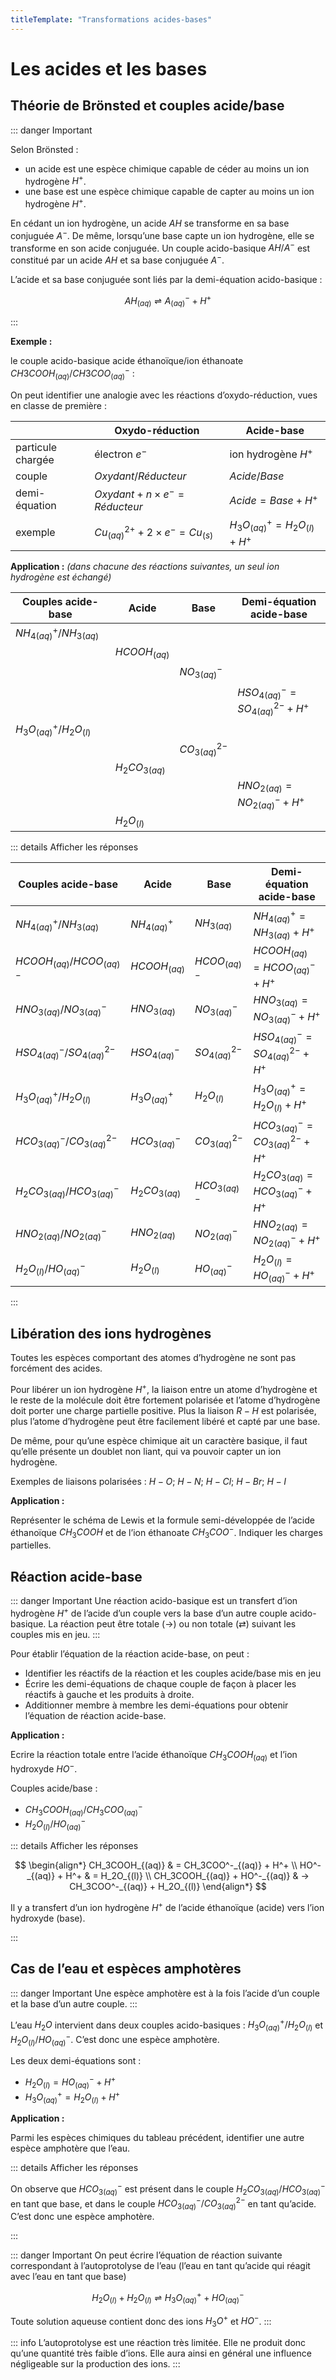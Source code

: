 ```yaml
---
titleTemplate: "Transformations acides-bases"
---
```


# Les acides et les bases

## Théorie de Brönsted et couples acide/base

::: danger Important

Selon Brönsted :

- un acide est une espèce chimique capable de céder au moins un ion hydrogène $H^+$.
- une base est une espèce chimique capable de capter au moins un ion hydrogène $H^+$.

En cédant un ion hydrogène, un acide $AH$ se transforme en sa base conjuguée $A^-$. De même, lorsqu’une base capte un ion hydrogène, elle se transforme en son acide conjuguée. Un couple acido-basique $AH/A^-$ est constitué par un acide $AH$ et sa base conjuguée $A^-$.

L’acide et sa base conjuguée sont liés par la demi-équation acido-basique :

$$
AH_{(aq)}⇌A_{(aq)}^- + H^+
$$

:::

**Exemple :**

le couple acido-basique acide éthanoïque/ion éthanoate $CH3COOH_{(aq)}/CH3COO^-_{(aq)}$ :

On peut identifier une analogie avec les réactions d’oxydo-réduction, vues en classe de première :

|                   | Oxydo-réduction                            | Acide-base                         |
| ----------------- | ------------------------------------------ | ---------------------------------- |
| particule chargée | électron $e^-$                             | ion hydrogène $H^+$                |
| couple            | $Oxydant/Réducteur$                        | $Acide/Base$                       |
| demi-équation     | $Oxydant + n \times e^- = Réducteur$       | $Acide = Base + H^+$               |
| exemple           | $Cu^{2+}_{(aq)} + 2 \times e^- = Cu_{(s)}$ | $H_3O^+_{(aq)} = H_2O_{(l)} + H^+$ |

**Application :** _(dans chacune des réactions suivantes, un seul ion hydrogène est échangé)_

| Couples acide-base         | Acide           | Base              | Demi-équation acide-base               |
| -------------------------- | --------------- | ----------------- | -------------------------------------- |
| $NH_{4 (aq)}^+/NH_{3(aq)}$ |                 |                   |                                        |
|                            | $HCOOH_{(aq)}$  |                   |                                        |
|                            |                 | $NO_{3(aq)}^-$    |                                        |
|                            |                 |                   | $HSO_{4(aq)}^- = SO_{4(aq)}^{2-}+ H^+$ |
| $H_3O_{(aq)}^+/H_2O_{(l)}$ |                 |                   |                                        |
|                            |                 | $CO_{3(aq)}^{2-}$ |                                        |
|                            | $H_2CO_{3(aq)}$ |                   |                                        |
|                            |                 |                   | $HNO_{2(aq)} =NO_{2(aq)}^- + H^+$      |
|                            | $H_2O_{(l)}$    |                   |                                        |

::: details Afficher les réponses

| Couples acide-base              | Acide           | Base              | Demi-équation acide-base                |
| ------------------------------- | --------------- | ----------------- | --------------------------------------- |
| $NH_{4(aq)}^+/NH_{3(aq)}$       | $NH_{4(aq)}^+$  | $NH_{3(aq)}$      | $NH_{4(aq)}^+ = NH_{3(aq)} + H^+$       |
| $HCOOH_{(aq)}/HCOO^-_{(aq)}$    | $HCOOH_{(aq)}$  | $HCOO^-_{(aq)}$   | $HCOOH_{(aq)} = HCOO^-_{(aq)} + H^+$    |
| $HNO_{3(aq)}/NO_{3(aq)}^-$      | $HNO_{3(aq)}$   | $NO_{3(aq)}^-$    | $HNO_{3(aq)} = NO_{3(aq)}^- + H^+$      |
| $HSO_{4(aq)}^-/SO_{4(aq)}^{2-}$ | $HSO_{4(aq)}^-$ | $SO_{4(aq)}^{2-}$ | $HSO_{4(aq)}^- = SO_{4(aq)}^{2-}+ H^+$  |
| $H_3O_{(aq)}^+/H_2O_{(l)}$      | $H_3O_{(aq)}^+$ | $H_2O_{(l)}$      | $H_3O_{(aq)}^+ = H_2O_{(l)} + H^+$      |
| $HCO_{3(aq)}^-/CO_{3(aq)}^{2-}$ | $HCO_{3(aq)}^-$ | $CO_{3(aq)}^{2-}$ | $HCO_{3(aq)}^- = CO_{3(aq)}^{2-} + H^+$ |
| $H_2CO_{3(aq)}/HCO_{3(aq)}^-$   | $H_2CO_{3(aq)}$ | $HCO_{3(aq)}^-$   | $H_2CO_{3(aq)} = HCO_{3(aq)}^- + H^+$   |
| $HNO_{2(aq)}/NO_{2(aq)}^-$      | $HNO_{2(aq)}$   | $NO_{2(aq)}^-$    | $HNO_{2(aq)} = NO_{2(aq)}^- + H^+$      |
| $H_2O_{(l)}/HO^-_{(aq)}$        | $H_2O_{(l)}$    | $HO^-_{(aq)}$     | $H_2O_{(l)} = HO^-_{(aq)} + H^+$        |

:::

## Libération des ions hydrogènes

Toutes les espèces comportant des atomes d’hydrogène ne sont pas forcément des acides.

Pour libérer un ion hydrogène $H^+$, la liaison entre un atome d’hydrogène et le reste de la molécule doit être fortement polarisée et l’atome d’hydrogène doit porter une charge partielle positive. Plus la liaison $R−H$ est polarisée, plus l’atome d’hydrogène peut être facilement libéré et capté par une base.

De même, pour qu’une espèce chimique ait un caractère basique, il faut qu’elle présente un doublet non liant, qui va pouvoir capter un ion hydrogène.

Exemples de liaisons polarisées : $H−O$; $H−N$; $H−Cl$; $H−Br$; $H−I$

**Application :**

Représenter le schéma de Lewis et la formule semi-développée de l’acide éthanoïque $CH_3COOH$ et de l’ion éthanoate $CH_3COO^-$. Indiquer les charges partielles.

## Réaction acide-base

::: danger Important
Une réaction acido-basique est un transfert d’ion hydrogène $H^+$ de l’acide d’un couple vers la base d’un autre couple acido-basique. La réaction peut être totale (→) ou non totale (⇄) suivant les couples mis en jeu.
:::

Pour établir l’équation de la réaction acide-base, on peut :

- Identifier les réactifs de la réaction et les couples acide/base mis en jeu
- Écrire les demi-équations de chaque couple de façon à placer les réactifs à gauche et les produits à droite.
- Additionner membre à membre les demi-équations pour obtenir l’équation de réaction acide-base.

**Application :**

Ecrire la réaction totale entre l’acide éthanoïque $CH_3COOH_{(aq)}$ et l’ion hydroxyde $HO^-$.

Couples acide/base :

- $CH_3COOH_{(aq)}/CH_3COO^-_{(aq)}$
- $H_2O_{(l)}/HO^-_{(aq)}$

::: details Afficher les réponses

$$
\begin{align*}
  CH_3COOH_{(aq)} & = CH_3COO^-_{(aq)} + H^+ \\
  HO^-_{(aq)} + H^+ & = H_2O_{(l)} \\
  CH_3COOH_{(aq)} + HO^-_{(aq)} & → CH_3COO^-_{(aq)} + H_2O_{(l)}
\end{align*}
$$

Il y a transfert d’un ion hydrogène $H^+$ de l’acide éthanoïque (acide) vers l’ion hydroxyde (base).

:::

## Cas de l’eau et espèces amphotères

::: danger Important
Une espèce amphotère est à la fois l’acide d’un couple et la base d’un autre couple.
:::

L’eau $H_2O$ intervient dans deux couples acido-basiques : $H_3O^+_{(aq)}/H_2O_{(l)}$ et $H_2O_{(l)}/HO^-_{(aq)}$. C’est donc une espèce amphotère.

Les deux demi-équations sont :

- $H_2O_{(l)}= HO^-_{(aq)} + H^+$
- $H_3O^+_{(aq)} = H_2O_{(l)} + H^+$

**Application :**

Parmi les espèces chimiques du tableau précédent, identifier une autre espèce amphotère que l’eau.

::: details Afficher les réponses

On observe que $HCO_{3(aq)}^-$ est présent dans le couple $H_2CO_{3(aq)}/HCO_{3(aq)}^-$ en tant que base, et dans le couple $HCO_{3(aq)}^-/CO_{3(aq)}^{2-}$ en tant qu’acide. C’est donc une espèce amphotère.

:::

::: danger Important
On peut écrire l’équation de réaction suivante correspondant à l’autoprotolyse de l’eau (l’eau en tant qu’acide qui réagit avec l’eau en tant que base)

$$
H_2O_{(l)}+H_2O_{(l)}⇌ H_3O^+_{(aq)}+HO^-_{(aq)}
$$

Toute solution aqueuse contient donc des ions $H_3O^+$ et $HO^-$.
:::

::: info
L’autoprotolyse est une réaction très limitée. Elle ne produit donc qu’une quantité très faible d’ions. Elle aura ainsi en général une influence négligeable sur la production des ions.
:::
